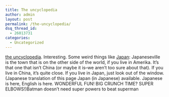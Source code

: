 ```yaml
---
title: The uncyclopedia
author: admin
layout: post
permalink: /the-uncyclopedia/
dsq_thread_id:
  - 26013731
categories:
  - Uncategorized
---
```

[the uncyclopedia][1]. Interesting. Some weird things like [Japan][2]: Japaneseville is the town that is on the other side of the world, if you live in Amerika. It&#8217;s that one that isn&#8217;t China (or maybe it is&#8211;we aren&#8217;t too sure about that). If you live in China, it&#8217;s quite close. If you live in Japan, just look out of the window. (Japanese translation of this page Japan (in Japanese) available. Japanese is here, English is here. WONDERFUL FUN! BIG CRUNCH TIME? SUPER ELBOWS!)Batman doesn&#8217;t need super powers to beat superman

 [1]: http://uncyclopedia.org/wiki/Main_Page
 [2]: http://uncyclopedia.org/wiki/Japan